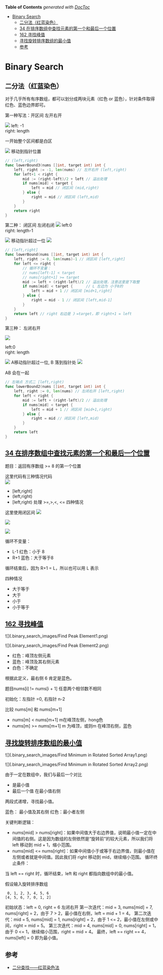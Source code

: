 <!-- START doctoc generated TOC please keep comment here to allow auto update -->
<!-- DON'T EDIT THIS SECTION, INSTEAD RE-RUN doctoc TO UPDATE -->
**Table of Contents**  *generated with [DocToc](https://github.com/thlorenz/doctoc)*

- [Binary Search](#binary-search)
  - [二分法（红蓝染色）](#%E4%BA%8C%E5%88%86%E6%B3%95%E7%BA%A2%E8%93%9D%E6%9F%93%E8%89%B2)
  - [34 在排序数组中查找元素的第一个和最后一个位置](#34-%E5%9C%A8%E6%8E%92%E5%BA%8F%E6%95%B0%E7%BB%84%E4%B8%AD%E6%9F%A5%E6%89%BE%E5%85%83%E7%B4%A0%E7%9A%84%E7%AC%AC%E4%B8%80%E4%B8%AA%E5%92%8C%E6%9C%80%E5%90%8E%E4%B8%80%E4%B8%AA%E4%BD%8D%E7%BD%AE)
  - [162 寻找峰值](#162-%E5%AF%BB%E6%89%BE%E5%B3%B0%E5%80%BC)
  - [寻找旋转排序数组的最小值](#%E5%AF%BB%E6%89%BE%E6%97%8B%E8%BD%AC%E6%8E%92%E5%BA%8F%E6%95%B0%E7%BB%84%E7%9A%84%E6%9C%80%E5%B0%8F%E5%80%BC)
  - [参考](#%E5%8F%82%E8%80%83)

<!-- END doctoc generated TOC please keep comment here to allow auto update -->

# Binary Search

## 二分法（红蓝染色）

对于几乎所有有序数组，都可以划分成两块元素（红色 or 蓝色），针对条件取得红色、蓝色边界即可。



第一种写法：开区间 左开右开

![](.binary_search_images/red-blue-open.png)
left: -1   
right: length

一开始整个区间都是白区

![](.binary_search_images/red-blue-open2.png)
移动到指针位置

```go
// (left,right)
func lowerBound3(nums []int, target int) int {
	left, right := -1, len(nums) // 左开右开 (left,right)
	for left+1 < right {
		mid := (right-left)/2 + left // 溢出处理
		if nums[mid] < target {
			left = mid // 闭区间 (mid,right)
		} else {
			right = mid // 闭区间 (left,mid)
		}
	}
	return right
}

```



第二种： 闭区间 左闭右闭
![](.binary_search_images/red-blue-close.png)
left:0  
right: length-1

![](.binary_search_images/red-blue-close2.png)
移动指针超过一位
![](.binary_search_images/red-blue-close3.png)

```go
// [left,right]
func lowerBound(nums []int, target int) int {
	left, right := 0, len(nums)-1 // 闭区间 [left,right]
	for left <= right {
		// 循环不变量：
		// nums[left-1] < target
		// nums[right+1] >= target
		mid := left + (right-left)/2 // 溢出处理，注意这里是下取整
		if nums[mid] < target {      // L 左边为 小于8的
			left = mid + 1 // 闭区间 [mid+1,right]
		} else {
			right = mid - 1 // 闭区间 [left,mid-1]
		}
	}
	return left // right 右边是 》=target，即 right+1 = left
}
```

第三种： 左闭右开

![](.binary_search_images/red-close-blue-open.png)

left:0  
right: length

![](.binary_search_images/red-close-blue-open2.png)
A移动指针超过一位, B 落到指针处
![](.binary_search_images/red-close-blue-open3.png)

AB 会在一起

```go
// 左端点 方式二 [left,right)
func lowerBound2(nums []int, target int) int {
	left, right := 0, len(nums) // 左闭右开 [left,right)
	for left < right {
		mid := left + (right-left)/2 // 溢出处理
		if nums[mid] < target {
			left = mid + 1 // 闭区间 [mid+1,right)
		} else {
			right = mid // 闭区间 [left,mid)
		}
	}
	return left
}
```



## [34 在排序数组中查找元素的第一个和最后一个位置](./34_find_first_and_last_position_of_element_in_sorted_array_test.go)

题目：返回有序数组 >= 8 的第一个位置

这里代码有三种情况代码  
![](.binary_search_images/binary_search_category.png)

- [left,right]
- (left,right)
- [left,right)
处理 >=,>,<, <= 四种情况

这里使用闭区间
![](.binary_search_images/binary_search1.png)

![](.binary_search_images/binary_search2.png)

![](.binary_search_images/binary_search3.png)

循环不变量：
- L-1 红色：小于 8 
- R+1 蓝色：大于等于8

循环结束后，因为 R+1 = L，所以也可以用 L 表示


四种情况
* 大于等于
* 大于
* 小于
* 小于等于



## [162 寻找峰值](162_find_peak_element_test.go)
![](.binary_search_images/Find Peak Element1.png)

![](.binary_search_images/Find Peak Element2.png)

- 红色：峰顶左侧元素
- 蓝色：峰顶及其右侧元素
- 白色：不确定

根据此定义，最右侧 6 肯定是蓝色。

题目nums[i] != nums[i + 1]  任意两个相邻数不相同

初始化：左指针 =0, 右指针 n-2

比较 nums[m] 和 nums[m+1]

- nums[m] < nums[m+1] m在峰顶左侧，hong色
- nums[m] >= nums[m+1] m 为峰顶，或则m 在峰顶右侧，蓝色

## [寻找旋转排序数组的最小值](153_find_minimum_in_rotated_sorted_array_test.go)



![](.binary_search_images/Find Minimum in Rotated Sorted Array1.png)

![](.binary_search_images/Find Minimum in Rotated Sorted Array2.png)

由于一定在数组中，我们与最后一个对比
- 是最小值
- 最后一个值 在最小值右侧

两段式递增，寻找最小值。

蓝色： 最小值及其右侧
红色：最小者左侧



关键判断逻辑：

- nums[mid] > nums[right]：如果中间值大于右边界值，说明最小值一定在中间值的右侧。这是因为数组的左侧依然是“旋转前”的较大元素，所以我们将 left 移动到 mid + 1，缩小范围。
- nums[mid] <= nums[right]：如果中间值小于或等于右边界值，则最小值在左侧或者就是中间值。因此我们将 right 移动到 mid，继续缩小范围。
循环终止条件：

当 left == right 时，循环结束，left 和 right 都指向数组中的最小值。


假设输入旋转排序数组 
```shell
 0, 1, 2, 3, 4, 5, 6
[4, 5, 6, 7, 0, 1, 2]

```

初始状态：left = 0, right = 6  左闭右开
第一次迭代：mid = 3, nums[mid] = 7, nums[right] = 2，由于 7 > 2，最小值在右侧，left = mid + 1 = 4。
第二次迭代：mid = 5, nums[mid] = 1, nums[right] = 2，由于 1 <= 2，最小值在左侧或中间，right = mid = 5。
第三次迭代：mid = 4, nums[mid] = 0, nums[right] = 1，由于 0 <= 1，继续缩小范围，right = mid = 4。
最终，left == right == 4，nums[left] = 0 即为最小值。



## 参考

- [二分查找——红蓝染色法](https://blog.csdn.net/qq_45808700/article/details/129247507)